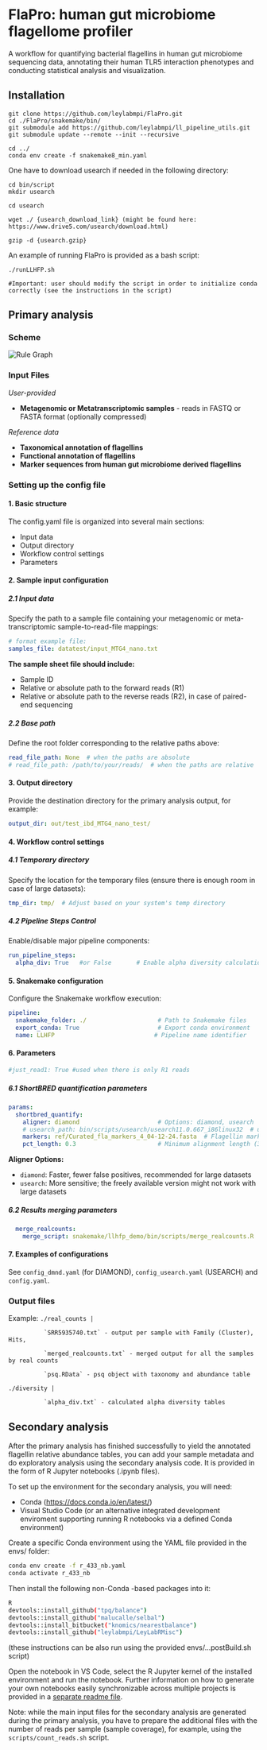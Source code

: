 # FlaPro: human gut microbiome flagellome profiler

A workflow for quantifying bacterial flagellins in human gut microbiome sequencing data, annotating their human TLR5 interaction phenotypes and conducting statistical analysis and visualization.

## Installation
``````
git clone https://github.com/leylabmpi/FlaPro.git
cd ./FlaPro/snakemake/bin/
git submodule add https://github.com/leylabmpi/ll_pipeline_utils.git
git submodule update --remote --init --recursive

cd ../
conda env create -f snakemake8_min.yaml
``````

One have to download usearch if needed in the following directory:

```
cd bin/script
mkdir usearch

cd usearch

wget ./ {usearch_download_link} (might be found here: https://www.drive5.com/usearch/download.html)

gzip -d {usearch.gzip}

```

An example of running FlaPro is provided as a bash script:

``````
./runLLHFP.sh

#Important: user should modify the script in order to initialize conda correctly (see the instructions in the script)

``````

## Primary analysis
### Scheme
![Rule Graph](./rulegraph.png)

### Input Files
*User-provided*
- **Metagenomic or Metatranscriptomic samples** - reads in FASTQ or FASTA format (optionally compressed)

*Reference data*
- **Taxonomical annotation of flagellins** 
- **Functional annotation of flagellins** 
- **Marker sequences from human gut microbiome derived flagellins** 

### Setting up the config file
#### 1. Basic structure

The config.yaml file is organized into several main sections:
- Input data
- Output directory
- Workflow control settings
- Parameters

#### 2. Sample input configuration
##### 2.1 Input data
Specify the path to a sample file containing your metagenomic or meta-transcriptomic sample-to-read-file mappings:
```yaml
# format example file:
samples_file: datatest/input_MTG4_nano.txt
```

**The sample sheet file should include:**
- Sample ID
- Relative or absolute path to the forward reads (R1)
- Relative or absolute path to the reverse reads (R2), in case of paired-end sequencing

##### 2.2 Base path
Define the root folder corresponding to the relative paths above:
```yaml
read_file_path: None  # when the paths are absolute
# read_file_path: /path/to/your/reads/  # when the paths are relative
```

#### 3. Output directory
Provide the destination directory for the primary analysis output, for example:
```yaml
output_dir: out/test_ibd_MTG4_nano_test/
```

#### 4. Workflow control settings
##### 4.1 Temporary directory
Specify the location for the temporary files (ensure there is enough room in case of large datasets):
```yaml
tmp_dir: tmp/  # Adjust based on your system's temp directory
```

##### 4.2 Pipeline Steps Control
Enable/disable major pipeline components:
```yaml
run_pipeline_steps:  
  alpha_div: True   #or False       # Enable alpha diversity calculations
```

#### 5. Snakemake configuration
Configure the Snakemake workflow execution:
```yaml
pipeline:
  snakemake_folder: ./                    # Path to Snakemake files
  export_conda: True                      # Export conda environment
  name: LLHFP                            # Pipeline name identifier
```

#### 6. Parameters
```yaml
#just_read1: True #used when there is only R1 reads
``` 

##### 6.1 ShortBRED quantification parameters
```yaml
params:
  shortbred_quantify:
    aligner: diamond                      # Options: diamond, usearch
    # usearch_path: bin/scripts/usearch/usearch11.0.667_i86linux32  # uncomment, if using USEARCH
    markers: ref/Curated_fla_markers_4_04-12-24.fasta  # Flagellin marker database
    pct_length: 0.3                       # Minimum alignment length (30%)
```
**Aligner Options:**
- `diamond`: Faster, fewer false positives, recommended for large datasets
- `usearch`: More sensitive; the freely available version might not work with large datasets

##### 6.2 Results merging parameters
```yaml
  merge_realcounts:
    merge_script: snakemake/llhfp_demo/bin/scripts/merge_realcounts.R
```

#### 7. Examples of configurations
See `config_dmnd.yaml` (for DIAMOND), `config_usearch.yaml` (USEARCH) and `config.yaml`.

### Output files
Example:
`./real_counts |`

              `SRR5935740.txt` - output per sample with Family (Cluster), Hits,
              
              `merged_realcounts.txt` - merged output for all the samples by real counts
              
              `psq.RData` - psq object with taxonomy and abundance table
`./diversity |`
              
              `alpha_div.txt` - calculated alpha diversity tables

## Secondary analysis
After the primary analysis has finished successfully to yield the annotated flagellin relative abundance tables, you can add your sample metadata and do exploratory analysis using the secondary analysis code. It is provided in the form of R Jupyter notebooks (.ipynb files).

To set up the environment for the secondary analysis, you will need:
- Conda (https://docs.conda.io/en/latest/)
- Visual Studio Code (or an alternative integrated development enviroment supporting running R notebooks via a defined Conda environment)

Create a specific Conda environment using the YAML file provided in the envs/ folder:
```bash
conda env create -f r_433_nb.yaml
conda activate r_433_nb
```

Then install the following non-Conda -based packages into it:
```bash
R
devtools::install_github("tpq/balance")
devtools::install_github("malucalle/selbal")
devtools::install_bitbucket("knomics/nearestbalance")
devtools::install_github("leylabmpi/LeyLabRMisc")
```
(these instructions can be also run using the provided envs/...postBuild.sh script) 

Open the notebook in VS Code, select the R Jupyter kernel of the installed environment and run the notebook.
Further information on how to generate your own notebooks easily synchronizable across multiple projects is provided in a [separate readme file](/notebooks/differential_analysis/notebook_generator/README.md).

Note: while the main input files for the secondary analysis are generated during the primary analysis, you have to prepare the additional files with the number of reads per sample (sample coverage), for example, using the `scripts/count_reads.sh` script.
